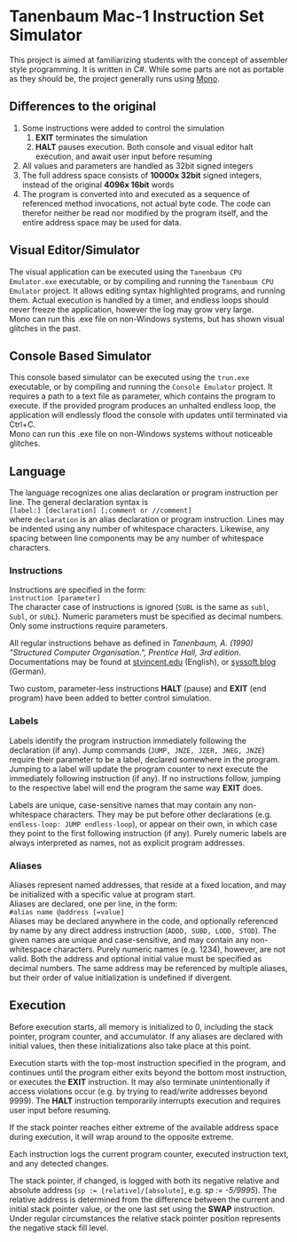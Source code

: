 # Tanenbaum Mac-1 Instruction Set Simulator

This project is aimed at familiarizing students with the concept of assembler style programming.
It is written in C#.
While some parts are not as portable as they should be, the project generally runs using [Mono](http://www.mono-project.com/).


## Differences to the original

1. Some instructions were added to control the simulation
   1. **EXIT** terminates the simulation
   1. **HALT** pauses execution. Both console and visual editor halt execution, and await user input before resuming
1. All values and parameters are handled as 32bit signed integers
1. The full address space consists of **10000x 32bit** signed integers, instead of the original **4096x 16bit** words
1. The program is converted into and executed as a sequence of referenced method invocations, not actual byte code.
The code can therefor neither be read nor modified by the program itself, and the entire address space may be used for data.

## Visual Editor/Simulator
The visual application can be executed using the `Tanenbaum CPU Emulator.exe` executable, or by compiling and running the `Tanenbaum CPU Emulator` project.
It allows editing syntax highlighted programs, and running them.
Actual execution is handled by a timer, and endless loops should never freeze the application, however the log may grow very large.\
Mono can run this .exe file on non-Windows systems, but has shown visual glitches in the past.

## Console Based Simulator
This console based simulator can be executed using the `trun.exe` executable, or by compiling and running the `Console Emulator` project.
It requires a path to a text file as parameter, which contains the program to execute.
If the provided program produces an unhalted endless loop, the application will endlessly flood the console with updates until terminated via Ctrl+C.\
Mono can run this .exe file on non-Windows systems without noticeable glitches.

## Language
The language recognizes one alias declaration or program instruction per line.
The general declaration syntax is\
`[label:] [declaration] [;comment or //comment]`\
where `declaration` is an alias declaration or program instruction.
Lines may be indented using any number of whitespace characters. Likewise, any spacing between line components may be any number of whitespace characters.

### Instructions

Instructions are specified in the form:\
`instruction [parameter]`\
The character case of instructions is ignored (`SUBL` is the same as `subl`, `Subl`, or `sUbL`).
Numeric parameters must be specified as decimal numbers.
Only some instructions require parameters.


All regular instructions behave as defined in *Tanenbaum, A. (1990) "Structured Computer Organisation.", Prentice Hall, 3rd edition*.
Documentations may be found at [stvincent.edu](http://cis.stvincent.edu/carlsond/cs330/mic1/mic1doc.txt) (English), or [syssoft.blog](https://ca.syssoft.blog/wp-content/uploads/2018/01/2017W-CA06-Tanenbaum-CPU.pdf) (German).

Two custom, parameter-less instructions **HALT** (pause) and **EXIT** (end program) have been added to better control simulation.


### Labels
Labels identify the program instruction immediately following the declaration (if any).
Jump commands (`JUMP, JNZE, JZER, JNEG, JNZE`) require their parameter to be a label, declared somewhere in the program.
Jumping to a label will update the program counter to next execute the immediately following instruction (if any).
If no instructions follow, jumping to the respective label will end the program the same way **EXIT** does.

Labels are unique, case-sensitive names that may contain any non-whitespace characters.
They may be put before other declarations (e.g. `endless-loop: JUMP endless-loop`), or appear on their own, in which case they point to the first following instruction (if any).
Purely numeric labels are always interpreted as names, not as explicit program addresses.


### Aliases
Aliases represent named addresses, that reside at a fixed location, and may be initialized with a specific value at program start.\
Aliases are declared, one per line, in the form:\
`#alias name @address [=value]`\
Aliases may be declared anywhere in the code, and optionally referenced by name by any direct address instruction (`ADDD, SUBD, LODD, STOD`).
The given names are unique and case-sensitive, and may contain any non-whitespace characters. Purely numeric names (e.g. 1234), however, are not valid.
Both the address and optional initial value must be specified as decimal numbers.
The same address may be referenced by multiple aliases, but their order of value initialization is undefined if divergent.



## Execution
Before execution starts, all memory is initialized to 0, including the stack pointer, program counter, and accumulator.
If any aliases are declared with initial values, then these initializations also take place at this point.

Execution starts with the top-most instruction specified in the program, and continues until the program either exits beyond the bottom most instruction, or executes the **EXIT** instruction.
It may also terminate unintentionally if access violations occur (e.g. by trying to read/write addresses beyond 9999).
The **HALT** instruction temporarily interrupts execution and requires user input before resuming.

If the stack pointer reaches either extreme of the available address space during execution, it will wrap around to the opposite extreme.

Each instruction logs the current program counter, executed instruction text, and any detected changes.

The stack pointer, if changed, is logged with both its negative relative and absolute address (`sp := [relative]/[absolute]`, e.g. *sp := -5/9995*).
The relative address is determined from the difference between the current and initial stack pointer value, or the one last set using the **SWAP** instruction.
Under regular circumstances the relative stack pointer position represents the negative stack fill level.

